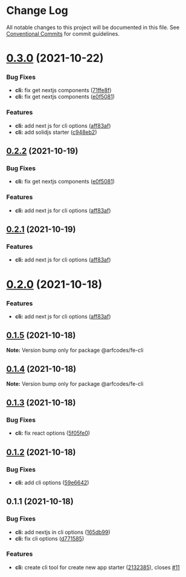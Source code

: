 # Change Log

All notable changes to this project will be documented in this file.
See [Conventional Commits](https://conventionalcommits.org) for commit guidelines.

# [0.3.0](https://github.com/arfcodes/frontend-toolkit/compare/@arfcodes/fe-cli@0.1.5...@arfcodes/fe-cli@0.3.0) (2021-10-22)


### Bug Fixes

* **cli:** fix get nextjs components ([71ffe8f](https://github.com/arfcodes/frontend-toolkit/commit/71ffe8fd7edafd1be776730fccb305564715894a))
* **cli:** fix get nextjs components ([e0f5081](https://github.com/arfcodes/frontend-toolkit/commit/e0f508131fdd6f1c0ea0bee4f3d060511b977fa4))


### Features

* **cli:** add next js for cli options ([aff83af](https://github.com/arfcodes/frontend-toolkit/commit/aff83af393e04c65fd04fa7fdbc24e867cf38453))
* **cli:** add solidjs starter ([c948eb2](https://github.com/arfcodes/frontend-toolkit/commit/c948eb27a31fd61dd7a5c773e71b384bf7e61021))





## [0.2.2](https://github.com/arfcodes/frontend-toolkit/compare/@arfcodes/fe-cli@0.1.5...@arfcodes/fe-cli@0.2.2) (2021-10-19)


### Bug Fixes

* **cli:** fix get nextjs components ([e0f5081](https://github.com/arfcodes/frontend-toolkit/commit/e0f508131fdd6f1c0ea0bee4f3d060511b977fa4))


### Features

* **cli:** add next js for cli options ([aff83af](https://github.com/arfcodes/frontend-toolkit/commit/aff83af393e04c65fd04fa7fdbc24e867cf38453))





## [0.2.1](https://github.com/arfcodes/frontend-toolkit/compare/@arfcodes/fe-cli@0.1.5...@arfcodes/fe-cli@0.2.1) (2021-10-19)


### Features

* **cli:** add next js for cli options ([aff83af](https://github.com/arfcodes/frontend-toolkit/commit/aff83af393e04c65fd04fa7fdbc24e867cf38453))





# [0.2.0](https://github.com/arfcodes/frontend-toolkit/compare/@arfcodes/fe-cli@0.1.5...@arfcodes/fe-cli@0.2.0) (2021-10-18)


### Features

* **cli:** add next js for cli options ([aff83af](https://github.com/arfcodes/frontend-toolkit/commit/aff83af393e04c65fd04fa7fdbc24e867cf38453))





## [0.1.5](https://github.com/arfcodes/frontend-toolkit/compare/@arfcodes/fe-cli@0.1.4...@arfcodes/fe-cli@0.1.5) (2021-10-18)

**Note:** Version bump only for package @arfcodes/fe-cli





## [0.1.4](https://github.com/arfcodes/frontend-toolkit/compare/@arfcodes/fe-cli@0.1.3...@arfcodes/fe-cli@0.1.4) (2021-10-18)

**Note:** Version bump only for package @arfcodes/fe-cli





## [0.1.3](https://github.com/arfcodes/frontend-toolkit/compare/@arfcodes/fe-cli@0.1.2...@arfcodes/fe-cli@0.1.3) (2021-10-18)


### Bug Fixes

* **cli:** fix react options ([5f05fe0](https://github.com/arfcodes/frontend-toolkit/commit/5f05fe0cdd44e89522dedc492d6e2a91231cf4c4))





## [0.1.2](https://github.com/arfcodes/frontend-toolkit/compare/@arfcodes/fe-cli@0.1.1...@arfcodes/fe-cli@0.1.2) (2021-10-18)


### Bug Fixes

* **cli:** add cli options ([59e6642](https://github.com/arfcodes/frontend-toolkit/commit/59e664257720fd28c509d62c66b36f16527a32cc))





## 0.1.1 (2021-10-18)


### Bug Fixes

* **cli:** add nextjs in cli options ([165db99](https://github.com/arfcodes/frontend-toolkit/commit/165db996c4969653b2622b2ea9801bbc13349c72))
* **cli:** fix cli options ([d771585](https://github.com/arfcodes/frontend-toolkit/commit/d7715854fb2bb143154dff20aa0e65a29ed2b65d))


### Features

* **cli:** create cli tool for create new app starter ([2132385](https://github.com/arfcodes/frontend-toolkit/commit/2132385e7b450335e033c1545eff3adf2968fc76)), closes [#11](https://github.com/arfcodes/frontend-toolkit/issues/11)
